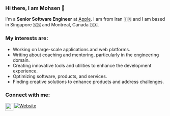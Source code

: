 ### Hi there, I am Mohsen 👋

I'm a **Senior Software Engineer** at [Apple](https://www.apple.com). I am from Iran 🇮🇷  and I am based in Singapore 🇸🇬 and Montreal, Canada 🇨🇦.

### My interests are:
- Working on large-scale applications and web platforms.
- Writing about coaching and mentoring, particularly in the engineering domain.
- Creating innovative tools and utilities to enhance the development experience.
- Optimizing software, products, and services.
- Finding creative solutions to enhance products and address challenges.

### Connect with me:
[![Website](https://img.shields.io/website?label=mohsenshafiei.com&style=for-the-badge&url=https%3A%2F%2Fcodestackr.com)][website]
[<img align="left" alt="mohsenshafiei | LinkedIn" width="25px" src="https://packagingspace.net/files/chunks/5d03ab97a0d5566f83000237/5d03aba5a0d5566f83000238.png" />][linkedin]
<br />

[website]: https://mohsenshafiei.com
[linkedin]: https://sg.linkedin.com/in/mohsen-shafiei-tafreshi-7250847b

